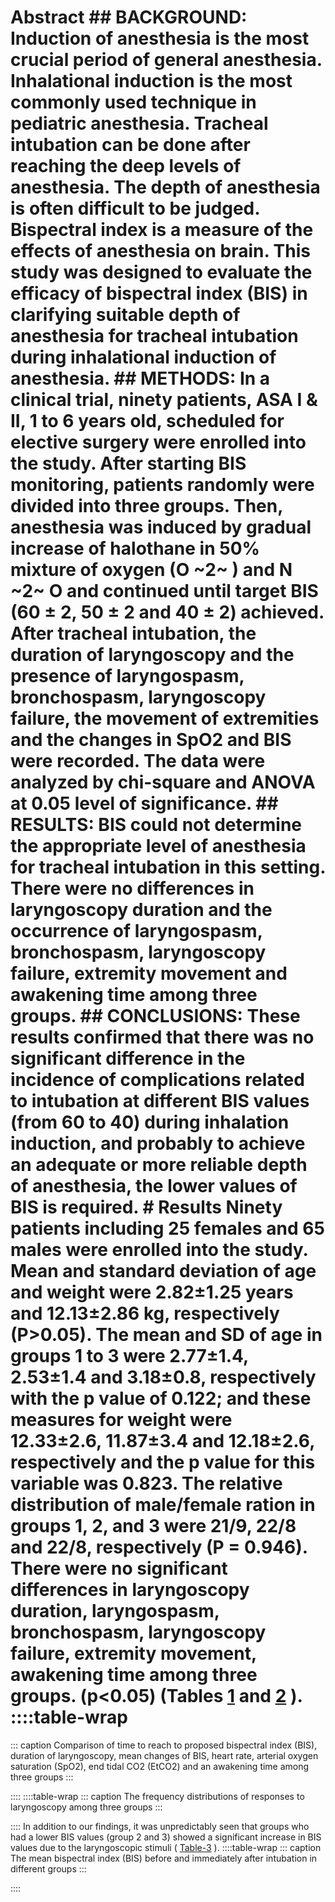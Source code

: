 # Abstract ## BACKGROUND: Induction of anesthesia is the most crucial period of general anesthesia. Inhalational induction is the most commonly used technique in pediatric anesthesia. Tracheal intubation can be done after reaching the deep levels of anesthesia. The depth of anesthesia is often difficult to be judged. Bispectral index is a measure of the effects of anesthesia on brain. This study was designed to evaluate the efficacy of bispectral index (BIS) in clarifying suitable depth of anesthesia for tracheal intubation during inhalational induction of anesthesia. ## METHODS: In a clinical trial, ninety patients, ASA I & II, 1 to 6 years old, scheduled for elective surgery were enrolled into the study. After starting BIS monitoring, patients randomly were divided into three groups. Then, anesthesia was induced by gradual increase of halothane in 50% mixture of oxygen (O ~2~ ) and N ~2~ O and continued until target BIS (60 ± 2, 50 ± 2 and 40 ± 2) achieved. After tracheal intubation, the duration of laryngoscopy and the presence of laryngospasm, bronchospasm, laryngoscopy failure, the movement of extremities and the changes in SpO2 and BIS were recorded. The data were analyzed by chi-square and ANOVA at 0.05 level of significance. ## RESULTS: BIS could not determine the appropriate level of anesthesia for tracheal intubation in this setting. There were no differences in laryngoscopy duration and the occurrence of laryngospasm, bronchospasm, laryngoscopy failure, extremity movement and awakening time among three groups. ## CONCLUSIONS: These results confirmed that there was no significant difference in the incidence of complications related to intubation at different BIS values (from 60 to 40) during inhalation induction, and probably to achieve an adequate or more reliable depth of anesthesia, the lower values of BIS is required. # Results Ninety patients including 25 females and 65 males were enrolled into the study. Mean and standard deviation of age and weight were 2.82±1.25 years and 12.13±2.86 kg, respectively (P>0.05). The mean and SD of age in groups 1 to 3 were 2.77±1.4, 2.53±1.4 and 3.18±0.8, respectively with the p value of 0.122; and these measures for weight were 12.33±2.6, 11.87±3.4 and 12.18±2.6, respectively and the p value for this variable was 0.823. The relative distribution of male/female ration in groups 1, 2, and 3 were 21/9, 22/8 and 22/8, respectively (P = 0.946). There were no significant differences in laryngoscopy duration, laryngospasm, bronchospasm, laryngoscopy failure, extremity movement, awakening time among three groups. (p<0.05) (Tables [1](#) and [2](#) ). ::::table-wrap
::: caption
Comparison of time to reach to proposed bispectral index (BIS), duration
of laryngoscopy, mean changes of BIS, heart rate, arterial oxygen
saturation (SpO2), end tidal CO2 (EtCO2) and an awakening time among
three groups
:::

![]()::::  ::::table-wrap
::: caption
The frequency distributions of responses to laryngoscopy among three
groups
:::

![]():::: In addition to our findings, it was unpredictably seen that groups who had a lower BIS values (group 2 and 3) showed a significant increase in BIS values due to the laryngoscopic stimuli ( [Table-3](#) ). ::::table-wrap
::: caption
The mean bispectral index (BIS) before and immediately after intubation
in different groups
:::

![]():::: 